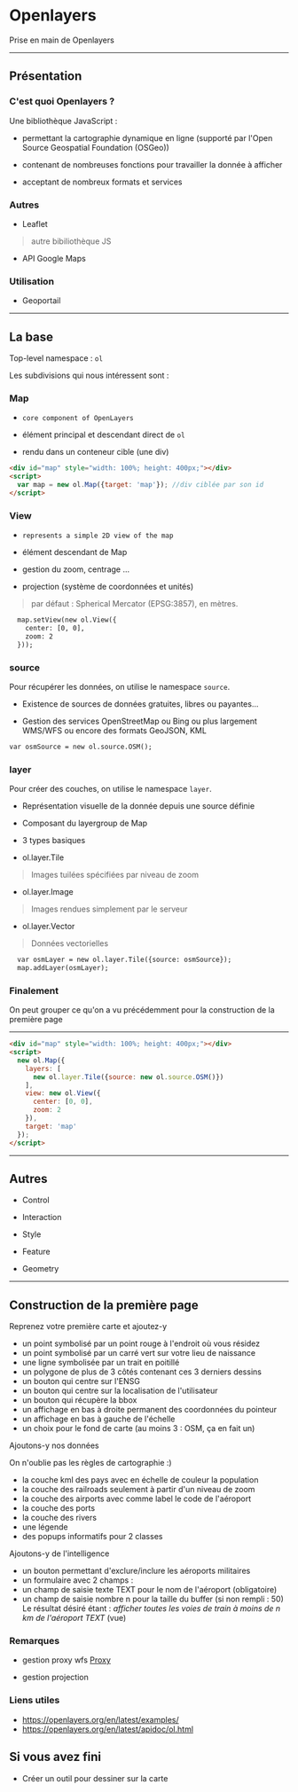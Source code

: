 # Openlayers

Prise en main de Openlayers

---

## Présentation

### C'est quoi Openlayers ?

Une bibliothèque JavaScript :

* permettant la cartographie dynamique en ligne (supporté par l'Open Source Geospatial Foundation (OSGeo))

* contenant de nombreuses fonctions pour travailler la donnée à afficher

* acceptant de nombreux formats et services



### Autres

* Leaflet 
> autre bibiliothèque JS

* API Google Maps

### Utilisation

* Geoportail

---

## La base

Top-level namespace : ```ol```

Les subdivisions qui nous intéressent sont :

### Map

* `core component of OpenLayers`

* élément principal et descendant direct de ```ol```

* rendu dans un conteneur cible (une div)

```html
<div id="map" style="width: 100%; height: 400px;"></div>
<script>
  var map = new ol.Map({target: 'map'}); //div ciblée par son id
</script>
```

### View

* `represents a simple 2D view of the map`

* élément descendant de Map

* gestion du zoom, centrage ...

* projection (système de coordonnées et unités)
> par défaut : Spherical Mercator (EPSG:3857), en mètres.


```html
  map.setView(new ol.View({
    center: [0, 0],
    zoom: 2
  }));
```

### source

Pour récupérer les données, on utilise le namespace `source`. 

* Existence de sources de données gratuites, libres ou payantes...

* Gestion des services OpenStreetMap ou Bing ou plus largement WMS/WFS ou encore des formats GeoJSON, KML

```html
var osmSource = new ol.source.OSM();
```

### layer

Pour créer des couches, on utilise le namespace `layer`.

* Représentation visuelle de la donnée depuis une source définie

* Composant du layergroup de Map

* 3 types basiques
 - ol.layer.Tile
> Images tuilées spécifiées par niveau de zoom
 - ol.layer.Image 
> Images rendues simplement par le serveur
 - ol.layer.Vector
> Données vectorielles

```html
  var osmLayer = new ol.layer.Tile({source: osmSource});
  map.addLayer(osmLayer);
```

### Finalement

On peut grouper ce qu'on a vu précédemment pour la construction de la première page

--- 

```html
<div id="map" style="width: 100%; height: 400px;"></div>
<script>
  new ol.Map({
    layers: [
      new ol.layer.Tile({source: new ol.source.OSM()})
    ],
    view: new ol.View({
      center: [0, 0],
      zoom: 2
    }),
    target: 'map'
  });
</script>
```

---

## Autres 

* Control

* Interaction

* Style

* Feature

* Geometry

---

## Construction de la première page

Reprenez votre première carte et ajoutez-y 
* un point symbolisé par un point rouge à l'endroit où vous résidez
* un point symbolisé par un carré vert sur votre lieu de naissance
* une ligne symbolisée par un trait en poitillé
* un polygone de plus de 3 côtés contenant ces 3 derniers dessins
* un bouton qui centre sur l'ENSG
* un bouton qui centre sur la localisation de l'utilisateur
* un bouton qui récupère la bbox
* un affichage en bas à droite permanent des coordonnées du pointeur
* un affichage en bas à gauche de l'échelle
* un choix pour le fond de carte (au moins 3 : OSM, ça en fait un) 

Ajoutons-y nos données

On n'oublie pas les règles de cartographie :)

* la couche kml des pays avec en échelle de couleur la population
* la couche des railroads seulement à partir d'un niveau de zoom
* la couche des airports avec comme label le code de l'aéroport
* la couche des ports
* la couche des rivers
* une légende
* des popups informatifs pour 2 classes

Ajoutons-y de l'intelligence 

* un bouton permettant d'exclure/inclure les aéroports militaires
* un formulaire avec 2 champs :
 * un champ de saisie texte TEXT pour le nom de l'aéroport (obligatoire)
 * un champ de saisie nombre n pour la taille du buffer (si non rempli : 50)
Le résultat désiré étant : _afficher toutes les voies de train à moins de n km de l'aéroport TEXT_ (vue)

### Remarques

* gestion proxy wfs [Proxy](proxy.md)

* gestion projection

### Liens utiles

* https://openlayers.org/en/latest/examples/
* https://openlayers.org/en/latest/apidoc/ol.html

## Si vous avez fini

* Créer un outil pour dessiner sur la carte

